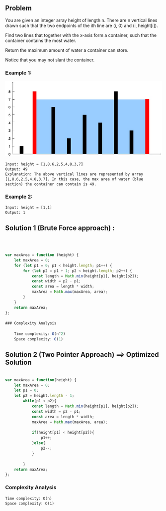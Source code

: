 ## Problem

You are given an integer array height of length n. There are n vertical lines drawn such that the two endpoints of the ith line are (i, 0) and (i, height[i]).

Find two lines that together with the x-axis form a container, such that the container contains the most water.

Return the maximum amount of water a container can store.

Notice that you may not slant the container.

 

### Example 1:
![](./question_11.jpeg)

    Input: height = [1,8,6,2,5,4,8,3,7]
    Output: 49
    Explanation: The above vertical lines are represented by array [1,8,6,2,5,4,8,3,7]. In this case, the max area of water (blue section) the container can contain is 49.

### Example 2:

    Input: height = [1,1]
    Output: 1
 

## Solution 1 (Brute Force approach) : 
<br>

```javascript

var maxArea = function (height) {
    let maxArea = 0;
    for (let p1 = 0; p1 < height.length; p1++) {
        for (let p2 = p1 + 1; p2 < height.length; p2++) {
            const length = Math.min(height[p1], height[p2]);
            const width = p2 - p1;
            const area = length * width;
            maxArea = Math.max(maxArea, area);
        }
    }
    return maxArea;
};

### Complexity Analysis

    Time complexity: O(n^2)
    Space complexity: O(1)


```

## Solution 2 (Two Pointer Approach) ==>  Optimized Solution


```javascript

var maxArea = function(height) {
    let maxArea = 0;
    let p1 = 0;
    let p2 = height.length - 1;
        while(p1 < p2){
            const length = Math.min(height[p1], height[p2]);
            const width = p2 - p1;
            const area = length * width;
            maxArea = Math.max(maxArea, area);
            
            if(height[p1] < height[p2]){
                p1++;
            }else{
                p2--;
            }
                
        }
    return maxArea;
};

```

### Complexity Analysis

    Time complexity: O(n)
    Space complexity: O(1)